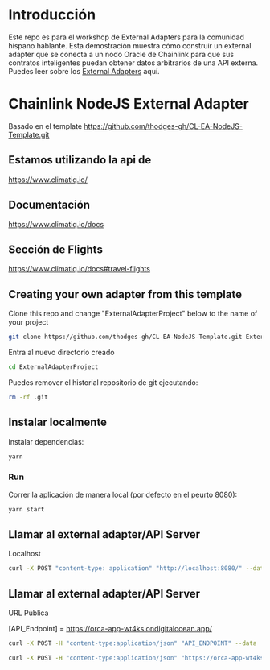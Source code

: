 # Introducción

Este repo es para el workshop de External Adapters para la comunidad hispano hablante. Esta demostración muestra cómo construir un external adapter que se conecta a un nodo Oracle de Chainlink para que sus contratos inteligentes puedan obtener datos arbitrarios de una API externa. Puedes leer sobre los [External Adapters](https://docs.chain.link/docs/external-adapters/) aquí.

# Chainlink NodeJS External Adapter 

Basado en el template https://github.com/thodges-gh/CL-EA-NodeJS-Template.git

## Estamos utilizando la api de 

https://www.climatiq.io/

## Documentación

https://www.climatiq.io/docs

## Sección de Flights

https://www.climatiq.io/docs#travel-flights


## Creating your own adapter from this template

Clone this repo and change "ExternalAdapterProject" below to the name of your project

```bash
git clone https://github.com/thodges-gh/CL-EA-NodeJS-Template.git ExternalAdapterProject
```

Entra al nuevo directorio creado

```bash
cd ExternalAdapterProject
```

Puedes remover el historial repositorio de git ejecutando:

```bash
rm -rf .git
```

## Instalar localmente

Instalar dependencias:

```bash
yarn
```

### Run

Correr la aplicación de manera local (por defecto en el peurto 8080):

```bash
yarn start
```
## Llamar al external adapter/API Server

Localhost

```bash
curl -X POST "content-type: application" "http://localhost:8080/" --data ‘{"id": 1, "from": "ONT", "to": "SCL","passengers": 300,"class": "unknown" } }’
```
## Llamar al external adapter/API Server

URL Pública

[API_Endpoint] = https://orca-app-wt4ks.ondigitalocean.app/

```bash
curl -X POST -H "content-type:application/json" "API_ENDPOINT" --data '{"id": 1, "data": {"from": "ONT", "to": "SCL","passengers": 300,"classFlight": "unknown" } }'
```

```bash
curl -X POST -H "content-type:application/json" "https://orca-app-wt4ks.ondigitalocean.app/" --data '{"id": 1, "data": {"from": "ONT", "to": "SCL","passengers": 300,"classFlight": "unknown" } }'
```




